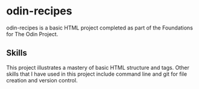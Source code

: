 # odin-recipes
odin-recipes is a basic HTML project completed as part of the Foundations for The Odin Project.

## Skills
This project illustrates a mastery of basic HTML structure and tags. Other skills that
I have used in this project include command line and git for file creation and version 
control.